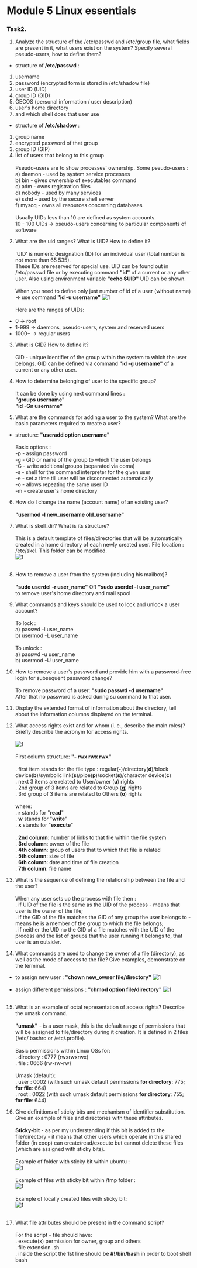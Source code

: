 # Module 5 Linux essentials

### Task2.

1. Analyze the structure of the /etc/passwd and /etc/group file, what fields are
present in it, what users exist on the system? Specify several pseudo-users, how
to define them?

- structure of **/etc/passwd** :</br>
1) username </br>
2) password (encrypted form is stored in /etc/shadow file) </br>
3) user ID (UID) </br>
4) group ID (GID) </br>
5) GECOS (personal information / user description)</br>
6) user's home directory</br>
7) and which shell does that user use </br>

- structure of **/etc/shadow** :</br>
1) group name </br>
2) encrypted password of that group </br>
3) group ID (GIP) </br>
4) list of users that belong to this group</br></br>
Pseudo-users are to show  processes' ownership. Some pseudo-users :</br>
a) daemon - used by system service processes</br>
b) bin - gives ownership of executables command</br>
c) adm - owns registration files</br>
d) nobody - used by many services</br>
e) sshd - used by the secure shell server</br>
f) myscq - owns all resources concerning databases</br></br>
Usually UIDs less than 10 are defined as system accounts.</br>
10 - 100 UIDs -> pseudo-users concerning to particular components of software


2. What are the uid ranges? What is UID? How to define it?</br></br>
'UID' is numeric designation (ID) for an individual user (total number is not more than 65 535).</br>
These IDs are reserved for special use. UID can be found out in /etc/passwd file or by executing command **"id"** of a current or any other user. Also using environment variable **"echo $UID"** UID can be shown.</br></br>
When you need to define only just number of id of a user (without name) -> use command **"id -u username"**
![1](./screenshots/2.png)</br></br>
Here are the ranges of UIDs:
- 0 -> root
- 1-999 -> daemons, pseudo-users, system and reserved users
- 1000+ -> regular users

3. What is GID? How to define it?</br></br>
GID - unique identifier of the group within the system to which the user belongs. GID can be defined via command **"id -g username"** of a current or any other user.

4. How to determine belonging of user to the specific group?</br></br>
It can be done by using next command lines :</br>
 **"groups username"**</br>
 **"id -Gn username"**

5. What are the commands for adding a user to the system? What are the basic
parameters required to create a user?

- structure: **"useradd option username"**</br></br>
  Basic options :</br>
 -p  - assign password</br>
 -g  - GID or name of the group to which the user belongs</br>
 -G  - write additional groups (separated via coma)</br>
 -s  - shell for the command interpreter for the given user</br>
 -e  - set a time till user will be disconnected automatically</br>
 -o  - allows repeating the same user ID</br>
 -m  - create user's home directory</br>


6. How do I change the name (account name) of an existing user?</br></br>**"usermod -l new_username old_username"**


7. What is skell_dir? What is its structure?</br></br>
This is a default template of files/directories that will be automatically created in a home directory of each newly created user. File location : /etc/skel. This folder can be modified. </br>
![1](./screenshots/7.png)</br></br>


8. How to remove a user from the system (including his mailbox)?</br></br>
 **"sudo userdel -r user_name"** OR **"sudo userdel -l user_name"**</br>
 to remove user's home directory and mail spool


9. What commands and keys should be used to lock and unlock a user account?</br></br>
 To lock :</br>
 a) passwd -l user_name</br>
 b) usermod -L user_name</br></br>
 To unlock : </br>
 a) passwd -u user_name</br>
 b) usermod -U user_name

10. How to remove a user's password and provide him with a password-free login for subsequent password change?</br></br>
To remove password of a user: **"sudo passwd -d username"**</br>
After that no password is asked during su command to that user.

11. Display the extended format of information about the directory, tell about the information columns displayed on the terminal.
12. What access rights exist and for whom (i. e., describe the main roles)?
Briefly describe the acronym for access rights.</br></br>
![1](./screenshots/11.png)</br></br>
First column structure: **"- rwx rwx rwx"**</br></br>
. first item stands for the file type : regular(**-**)/directory(**d**)/block device(**b**)/symbolic link(**s**)/pipe(**p**)/socket(**s**)/character device(**c**)</br>
 . next 3 items are related to User/owner (**u**) rights</br>
 . 2nd group of 3 items are related to Group (**g**) rights</br>
 . 3rd group of 3 items are related to Others (**o**) rights</br></br>
 where:</br>
  . **r** stands for "**read**"</br>
  . **w** stands for "**write**"</br>
  . **x** stands for "**execute**"</br></br>
  . **2nd column**: number of links to that file within the file system </br>
  . **3rd column**: owner of the file </br>
  . **4th column**: group of users that to which that file is related </br>
  . **5th column**: size of file </br>
  . **6th column**: date and time of file creation </br>
  . **7th column**: file name </br>

13. What is the sequence of defining the relationship between the file and the user?</br></br>
When any user sets up the process with file then :</br>
 . if UID of the file is the same as the UID of the process - means that user is the owner of the file;</br>
 . if the GID of the file matches the GID of any group the user belongs to - means he is a member of the group to which the file belongs;</br>
 . if neither the UID no the GID of a file matches with the UID of the process and the list of groups that the user running it belongs to, that user is an outsider.


14. What commands are used to change the owner of a file (directory), as well
as the mode of access to the file? Give examples, demonstrate on the terminal.</br>
- to assign new user : **"chown new_owner file/directory"**
![1](./screenshots/14.1.png)</br></br>
- assign different permissions : **"chmod option file/directory"**
![1](./screenshots/14.2.png)</br></br>


15. What is an example of octal representation of access rights? Describe the
umask command.</br></br>**"umask"** - is a user mask, this is the default range of permissions that will be assigned to file/directory during it creation. It is defined in 2 files (/etc/.bashrc or /etc/.profile).</br></br>
Basic permissions within Linux OSs for:</br>
. directory : 0777 (rwxrwxrwx)</br>
. file : 0666 (rw-rw-rw)</br></br>
Umask (default):</br>
. user : 0002 (with such umask default permissions **for directory**: 775; **for file**: 664)</br>
. root : 0022 (with such umask default permissions **for directory**: 755; **for file**: 644)

16. Give definitions of sticky bits and mechanism of identifier substitution. Give
an example of files and directories with these attributes.</br></br>**Sticky-bit** - as per my understanding if this bit is added to the file/directory - it means that other users which operate in this shared folder (in coop) can create/read/execute but cannot delete these files (which are assigned with sticky bits).</br></br>
Example of folder with sticky bit within ubuntu :</br>
![1](./screenshots/16.png)</br></br>
Example of files with sticky bit within /tmp folder : </br>
![1](./screenshots/16.2.png)</br></br>
Example of locally created files with sticky bit: </br>
![1](./screenshots/16.1.png)</br></br>


17. What file attributes should be present in the command script?</br></br>
For the script - file should have: </br>
 . execute(x) permission for owner, group and others</br>
 . file extension .sh </br>
 . inside the script the 1st line should be **#!/bin/bash** in order to boot shell bash

